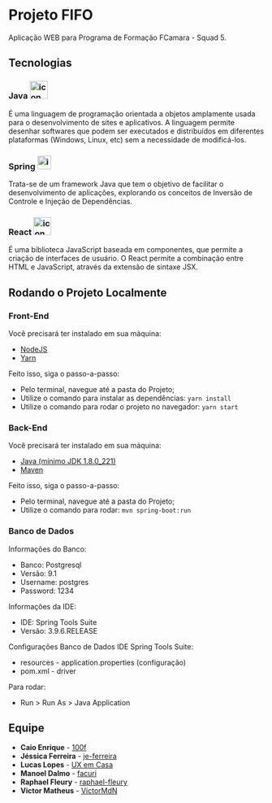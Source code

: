# Projeto FIFO

Aplicação WEB para Programa de Formação FCamara - Squad 5.

## Tecnologias


### Java <img src="https://alcideswenner.files.wordpress.com/2017/06/download.png" alt="icon" width="35px"/>

É uma linguagem de programação orientada a objetos amplamente usada para o desenvolvimento de sites e aplicativos. A linguagem permite desenhar softwares que podem ser executados e distribuídos em diferentes plataformas (Windows, Linux, etc) sem a necessidade de modificá-los. 

### Spring <img src="https://res.infoq.com/articles/spring-boot-tutorial/pt/headerimage/springboot-header-1585064952469.jpg" alt="icon" width="27px"/>

Trata-se de um framework Java que tem o objetivo de facilitar o desenvolvimento de aplicações, explorando os conceitos de Inversão de Controle e Injeção de Dependências. 

### React <img src="https://upload.wikimedia.org/wikipedia/commons/thumb/a/a7/React-icon.svg/1200px-React-icon.svg.png" alt="icon" width="35px"/> 

É uma biblioteca JavaScript baseada em componentes, que permite a criação de interfaces de usuário. O React permite a combinação entre HTML e JavaScript, através da extensão de sintaxe JSX. 

## Rodando o Projeto Localmente

### Front-End

Você precisará ter instalado em sua máquina:

- [NodeJS](https://nodejs.org/en/)
- [Yarn](https://classic.yarnpkg.com/pt-BR/)

Feito isso, siga o passo-a-passo:

- Pelo terminal, navegue até a pasta do Projeto;
- Utilize o comando para instalar as dependências: `yarn install` 
- Utilize o comando para rodar o projeto no navegador: `yarn start`

### Back-End

Você precisará ter instalado em sua máquina:

- [Java (mínimo JDK 1.8.0_221)](https://www.oracle.com/technetwork/pt/java/javase/downloads/index.html)
- [Maven](https://maven.apache.org/download.cgi)

Feito isso, siga o passo-a-passo:

- Pelo terminal, navegue até a pasta do Projeto;
- Utilize o comando para rodar: `mvn spring-boot:run`

### Banco de Dados

Informações do Banco:

- Banco: Postgresql
- Versão: 9.1
- Username: postgres
- Password: 1234

Informações da IDE:

- IDE: Spring Tools Suite 
- Versão: 3.9.6.RELEASE

Configurações Banco de Dados IDE Spring Tools Suite:

- resources - application.properties (configuração)
- pom.xml - driver

Para rodar:

- Run > Run As > Java Application

## Equipe

* **Caio Enrique** - [100f](https://github.com/100f)
* **Jéssica Ferreira** - [je-ferreira](https://github.com/je-ferreira)
* **Lucas Lopes** - [UX em Casa](https://www.notion.so/UX-em-Casa-356f007bac904fae884ce49d1d95f8ed)
* **Manoel Dalmo** - [facuri](https://github.com/facuri)
* **Raphael Fleury** - [raphael-fleury](https://github.com/raphael-fleury)
* **Victor Matheus** - [VictorMdN](https://github.com/VictorMdN)